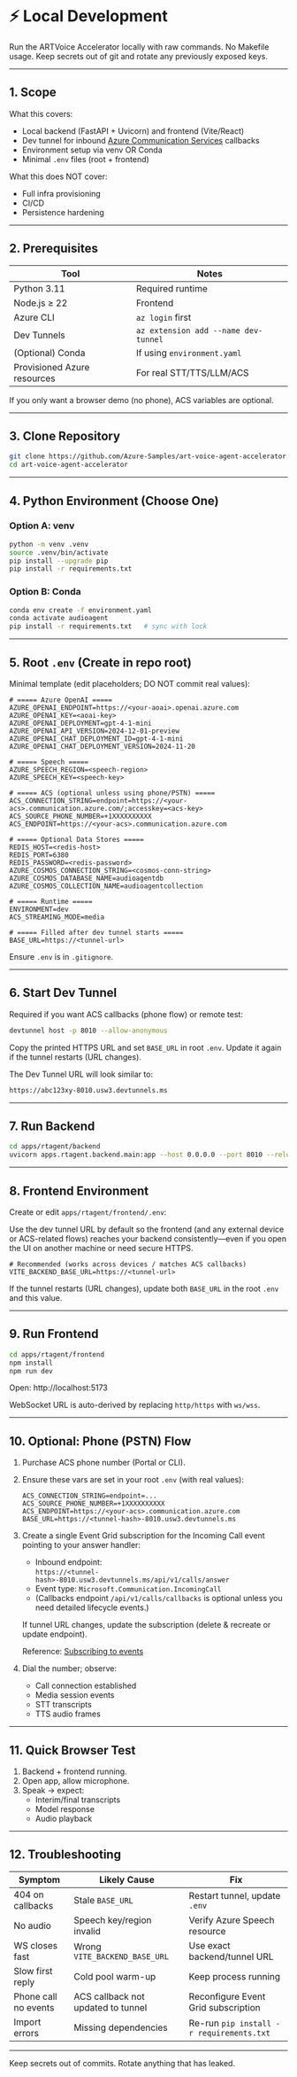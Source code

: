 # ⚡ Local Development

Run the ARTVoice Accelerator locally with raw commands. No Makefile usage. Keep secrets out of git and rotate any previously exposed keys.

---

## 1. Scope

What this covers:
- Local backend (FastAPI + Uvicorn) and frontend (Vite/React)
- Dev tunnel for inbound [Azure Communication Services](https://learn.microsoft.com/en-us/azure/communication-services/) callbacks
- Environment setup via venv OR Conda
- Minimal `.env` files (root + frontend)

What this does NOT cover:
- Full infra provisioning
- CI/CD
- Persistence hardening

---

## 2. Prerequisites

| Tool | Notes |
|------|-------|
| Python 3.11 | Required runtime |
| Node.js ≥ 22 | Frontend |
| Azure CLI | `az login` first |
| Dev Tunnels | `az extension add --name dev-tunnel` |
| (Optional) Conda | If using `environment.yaml` |
| Provisioned Azure resources | For real STT/TTS/LLM/ACS |

If you only want a browser demo (no phone), ACS variables are optional.

---

## 3. Clone Repository

```bash
git clone https://github.com/Azure-Samples/art-voice-agent-accelerator.git
cd art-voice-agent-accelerator
```

---

## 4. Python Environment (Choose One)

### Option A: venv
```bash
python -m venv .venv
source .venv/bin/activate
pip install --upgrade pip
pip install -r requirements.txt
```

### Option B: Conda
```bash
conda env create -f environment.yaml
conda activate audioagent
pip install -r requirements.txt   # sync with lock
```

---

## 5. Root `.env` (Create in repo root)

Minimal template (edit placeholders; DO NOT commit real values):

```
# ===== Azure OpenAI =====
AZURE_OPENAI_ENDPOINT=https://<your-aoai>.openai.azure.com
AZURE_OPENAI_KEY=<aoai-key>
AZURE_OPENAI_DEPLOYMENT=gpt-4-1-mini
AZURE_OPENAI_API_VERSION=2024-12-01-preview
AZURE_OPENAI_CHAT_DEPLOYMENT_ID=gpt-4-1-mini
AZURE_OPENAI_CHAT_DEPLOYMENT_VERSION=2024-11-20

# ===== Speech =====
AZURE_SPEECH_REGION=<speech-region>
AZURE_SPEECH_KEY=<speech-key>

# ===== ACS (optional unless using phone/PSTN) =====
ACS_CONNECTION_STRING=endpoint=https://<your-acs>.communication.azure.com/;accesskey=<acs-key>
ACS_SOURCE_PHONE_NUMBER=+1XXXXXXXXXX
ACS_ENDPOINT=https://<your-acs>.communication.azure.com

# ===== Optional Data Stores =====
REDIS_HOST=<redis-host>
REDIS_PORT=6380
REDIS_PASSWORD=<redis-password>
AZURE_COSMOS_CONNECTION_STRING=<cosmos-conn-string>
AZURE_COSMOS_DATABASE_NAME=audioagentdb
AZURE_COSMOS_COLLECTION_NAME=audioagentcollection

# ===== Runtime =====
ENVIRONMENT=dev
ACS_STREAMING_MODE=media

# ===== Filled after dev tunnel starts =====
BASE_URL=https://<tunnel-url>
```

Ensure `.env` is in `.gitignore`.

---

## 6. Start Dev Tunnel

Required if you want ACS callbacks (phone flow) or remote test:

```bash
devtunnel host -p 8010 --allow-anonymous
```

Copy the printed HTTPS URL and set `BASE_URL` in root `.env`. Update it again if the tunnel restarts (URL changes).

The Dev Tunnel URL will look similar to:
```bash
https://abc123xy-8010.usw3.devtunnels.ms
```

---

## 7. Run Backend

```bash
cd apps/rtagent/backend
uvicorn apps.rtagent.backend.main:app --host 0.0.0.0 --port 8010 --reload
```

---

## 8. Frontend Environment

Create or edit `apps/rtagent/frontend/.env`:

Use the dev tunnel URL by default so the frontend (and any external device or ACS-related flows) reaches your backend consistently—even if you open the UI on another machine or need secure HTTPS.

```
# Recommended (works across devices / matches ACS callbacks)
VITE_BACKEND_BASE_URL=https://<tunnel-url>
```

If the tunnel restarts (URL changes), update both `BASE_URL` in the root `.env` and this value.

---

## 9. Run Frontend

```bash
cd apps/rtagent/frontend
npm install
npm run dev
```

Open: http://localhost:5173

WebSocket URL is auto-derived by replacing `http/https` with `ws/wss`.

---

## 10. Optional: Phone (PSTN) Flow

1. Purchase ACS phone number (Portal or CLI).

2. Ensure these vars are set in your root `.env` (with real values):

   ```
   ACS_CONNECTION_STRING=endpoint=...
   ACS_SOURCE_PHONE_NUMBER=+1XXXXXXXXXX
   ACS_ENDPOINT=https://<your-acs>.communication.azure.com
   BASE_URL=https://<tunnel-hash>-8010.usw3.devtunnels.ms
   ```

3. Create a single Event Grid subscription for the Incoming Call event pointing to your answer handler:
   - Inbound endpoint:  
     `https://<tunnel-hash>-8010.usw3.devtunnels.ms/api/v1/calls/answer`
   - Event type: `Microsoft.Communication.IncomingCall`
   - (Callbacks endpoint `/api/v1/calls/callbacks` is optional unless you need detailed lifecycle events.)

   If tunnel URL changes, update the subscription (delete & recreate or update endpoint).

   Reference: [Subscribing to events](https://learn.microsoft.com/en-us/azure/communication-services/quickstarts/events/subscribe-to-event)

4. Dial the number; observe:
   - Call connection established
   - Media session events
   - STT transcripts
   - TTS audio frames

---

## 11. Quick Browser Test

1. Backend + frontend running.
2. Open app, allow microphone.
3. Speak → expect:
   - Interim/final transcripts
   - Model response
   - Audio playback

---

## 12. Troubleshooting

| Symptom | Likely Cause | Fix |
|---------|--------------|-----|
| 404 on callbacks | Stale `BASE_URL` | Restart tunnel, update `.env` |
| No audio | Speech key/region invalid | Verify Azure Speech resource |
| WS closes fast | Wrong `VITE_BACKEND_BASE_URL` | Use exact backend/tunnel URL |
| Slow first reply | Cold pool warm-up | Keep process running |
| Phone call no events | ACS callback not updated to tunnel | Reconfigure Event Grid subscription |
| Import errors | Missing dependencies | Re-run `pip install -r requirements.txt` |

---

Keep secrets out of commits. Rotate anything that has leaked.